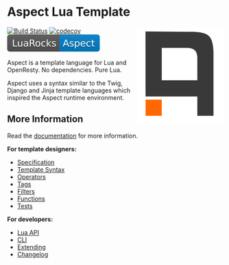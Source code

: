 Aspect Lua Template
===================

<img align="right" src="./docs/assets/aspect.png" width="200">

[![Build Status](https://travis-ci.org/unifire-app/aspect.svg?branch=master)](https://travis-ci.org/unifire-app/aspect)
[![codecov](https://codecov.io/gh/unifire-app/aspect/branch/master/graph/badge.svg)](https://codecov.io/gh/unifire-app/aspect)
[![Luarocks](docs/assets/luarocks.svg)](https://luarocks.org/modules/unifire/aspect)

Aspect is a template language for Lua and OpenResty. No dependencies. Pure Lua.

Aspect uses a syntax similar to the Twig, Django and Jinja template languages which
inspired the Aspect runtime environment.

More Information
----------------

Read the [documentation](https://aspect.unifire.app/) for more information.


**For template designers:**

- [Specification](./docs/spec.md)
- [Template Syntax](./docs/syntax.md)
- [Operators](./docs/syntax.md#operators)
- [Tags](./docs/tags.md)
- [Filters](./docs/filters.md)
- [Functions](./docs/funcs.md)
- [Tests](./docs/tests.md)

**For developers:**

- [Lua API](./docs/api.md)
- [CLI](./docs/cli.md)
- [Extending](./docs/api.md#extending)
- [Changelog](./changelog.md)
